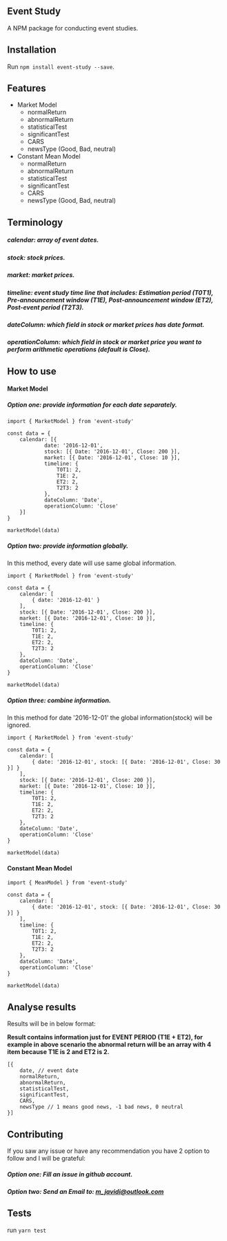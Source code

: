 ## Event Study
A NPM package for conducting event studies.

## Installation
Run `npm install event-study --save`.

## Features
* Market Model
    * normalReturn
    * abnormalReturn
    * statisticalTest
    * significantTest
    * CARS
    * newsType (Good, Bad, neutral)
* Constant Mean Model
    * normalReturn
    * abnormalReturn
    * statisticalTest
    * significantTest
    * CARS
    * newsType (Good, Bad, neutral)
## Terminology
##### calendar: array of event dates.
##### stock: stock prices.
##### market: market prices.
##### timeline: event study time line that includes: Estimation period (T0T1), Pre-announcement window (T1E), Post-announcement window (ET2), Post-event period (T2T3).
##### dateColumn: which field in stock or market prices has date format. 
##### operationColumn: which field in stock or market price you want to perform arithmetic operations (default is Close). 

## How to use
#### Market Model
##### Option one: provide information for each date separately. 
```
import { MarketModel } from 'event-study'

const data = {
    calendar: [{
            date: '2016-12-01',
            stock: [{ Date: '2016-12-01', Close: 200 }],
            market: [{ Date: '2016-12-01', Close: 10 }],
            timeline: {
                T0T1: 2,
                T1E: 2,
                ET2: 2,
                T2T3: 2
            },
            dateColumn: 'Date',
            operationColumn: 'Close'
    }]
}

marketModel(data)
```
##### Option two: provide information globally.
In this method, every date will use same global information.
```
import { MarketModel } from 'event-study'

const data = {
    calendar: [
        { date: '2016-12-01' }
    ],
    stock: [{ Date: '2016-12-01', Close: 200 }],
    market: [{ Date: '2016-12-01', Close: 10 }],
    timeline: {
        T0T1: 2,
        T1E: 2,
        ET2: 2,
        T2T3: 2
    },
    dateColumn: 'Date',
    operationColumn: 'Close'
}

marketModel(data)
```
##### Option three: combine information.
In this method for date '2016-12-01' the global information(stock) will be ignored.

```
import { MarketModel } from 'event-study'

const data = {
    calendar: [
        { date: '2016-12-01', stock: [{ Date: '2016-12-01', Close: 30 }] }
    ],
    stock: [{ Date: '2016-12-01', Close: 200 }],
    market: [{ Date: '2016-12-01', Close: 10 }],
    timeline: {
        T0T1: 2,
        T1E: 2,
        ET2: 2,
        T2T3: 2
    },
    dateColumn: 'Date',
    operationColumn: 'Close'
}

marketModel(data)
```

#### Constant Mean Model
```
import { MeanModel } from 'event-study'

const data = {
    calendar: [
        { date: '2016-12-01', stock: [{ Date: '2016-12-01', Close: 30 }] }
    ],
    timeline: {
        T0T1: 2,
        T1E: 2,
        ET2: 2,
        T2T3: 2
    },
    dateColumn: 'Date',
    operationColumn: 'Close'
}

marketModel(data)
```
## Analyse results
Results will be in below format:

**Result contains information just for EVENT PERIOD (T1E + ET2), for example in above scenario the abnormal return will be
an array with 4 item because T1E is 2 and ET2 is 2.**
```
[{
    date, // event date
    normalReturn,
    abnormalReturn,
    statisticalTest, 
    significantTest,
    CARS,
    newsType // 1 means good news, -1 bad news, 0 neutral
}]
```

## Contributing
If you saw any issue or have any recommendation you have 2 option to follow and I will be grateful:

##### Option one: Fill an issue in github account.
##### Option two: Send an Email to: m_javidi@outlook.com

## Tests
run `yarn test`
